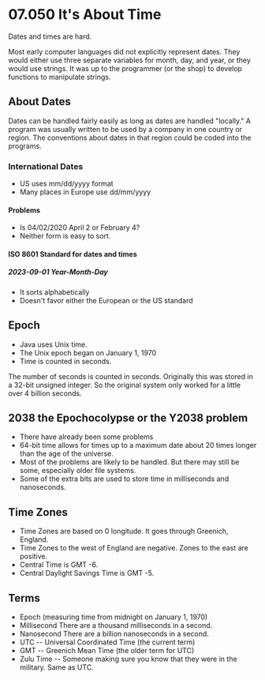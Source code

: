 # 07.050 It's About Time

Dates and times are hard.  

Most early computer languages did not explicitly represent dates.  They would either use three separate variables for month, day, and year, or they would use strings.  It was up to the programmer (or the shop) to develop functions to manipulate strings.

## About Dates

Dates can be handled fairly easily as long as dates are handled "locally."  A program was usually written to be used by a company in one country or region.  The conventions about dates in that region could be coded into the programs.

### International Dates

* US uses mm/dd/yyyy format
* Many places in Europe use dd/mm/yyyy

#### Problems

* Is 04/02/2020 April 2 or February 4?
* Neither form is easy to sort.

#### ISO 8601 Standard for dates and times

##### 2023-09-01   Year-Month-Day

* It sorts alphabetically
* Doesn't favor either the European or the US standard

## Epoch

* Java uses Unix time.
* The Unix epoch began on January 1, 1970
* Time is counted in seconds.

The number of seconds is counted in seconds.  Originally this was stored in a 32-bit unsigned integer.  So the original system only worked for a little over 4 billion seconds.

## 2038 the Epochocolypse or the Y2038 problem

* There have already been some problems
* 64-bit time allows for times up to a maximum date about 20 times longer than the age of the universe.
* Most of the problems are likely to be handled.  But there may still be some, especially older file systems.
* Some of the extra bits are used to store time in milliseconds and nanoseconds.

## Time Zones

* Time Zones are based on 0 longitude.  It goes through Greenich, England.
* Time Zones to the west of England are negative.  Zones to the east are positive.
* Central Time is GMT -6.  
* Central Daylight Savings Time is GMT -5.

## Terms

* Epoch (measuring time from midnight on January 1, 1970)
* Millisecond   There are a thousand milliseconds in a second.
* Nanosecond There are a billion nanoseconds in a second.
* UTC -- Universal Coordinated Time (the current term)
* GMT -- Greenich Mean Time (the older term for UTC)
* Zulu Time -- Someone making sure you know that they were in the military.  Same as UTC.
